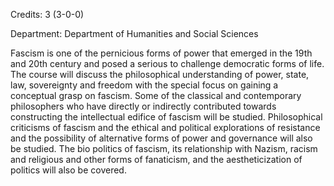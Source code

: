 Credits: 3 (3-0-0)

Department: Department of Humanities and Social Sciences

Fascism is one of the pernicious forms of power that emerged in the 19th and 20th century and posed a serious to challenge democratic forms of life. The course will discuss the philosophical understanding of power, state, law, sovereignty and freedom with the special focus on gaining a conceptual grasp on fascism. Some of the classical and contemporary philosophers who have directly or indirectly contributed towards constructing the intellectual edifice of fascism will be studied. Philosophical criticisms of fascism and the ethical and political explorations of resistance and the possibility of alternative forms of power and governance will also be studied. The bio politics of fascism, its relationship with Nazism, racism and religious and other forms of fanaticism, and the aestheticization of politics will also be covered.